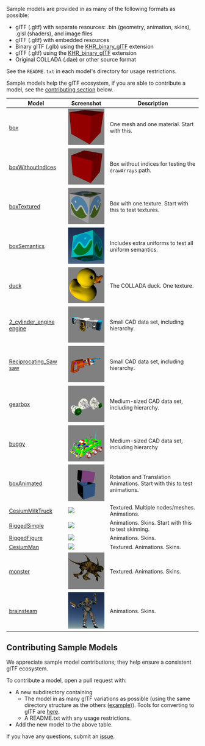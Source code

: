 Sample models are provided in as many of the following formats as possible:
* glTF (.gltf) with separate resources: .bin (geometry, animation, skins), .glsl (shaders), and image files
* glTF (.gltf) with embedded resources
* Binary glTF (.glb) using the [KHR_binary_glTF](https://github.com/KhronosGroup/glTF/blob/master/extensions/Khronos/KHR_binary_glTF/README.md) extension
* glTF (.gltf) using the [KHR_binary_glTF](https://github.com/KhronosGroup/glTF/blob/master/extensions/Khronos/KHR_materials_common/README.md) extension
* Original COLLADA (.dae) or other source format

See the `README.txt` in each model's directory for usage restrictions.

Sample models help the glTF ecosystem, if you are able to contribute a model, see the [contributing section](#contributing-sample-models) below.

| Model                                         | Screenshot                                       | Description|
|-----------------------------------------------|--------------------------------------------------|------------|
| [box](box)                                    | ![](box/screenshot/screenshot.png)               | One mesh and one material. Start with this. |
| [boxWithoutIndices](boxWithoutIndices)        | ![](boxWithoutIndices/screenshot/screenshot.png) | Box without indices for testing the `drawArrays` path. |
| [boxTextured](boxTextured)                    | ![](boxTextured/screenshot/screenshot.png)       | Box with one texture. Start with this to test textures. |
| [boxSemantics](boxSemantics)                  | ![](boxSemantics/screenshot/screenshot.png)      | Includes extra uniforms to test all uniform semantics. |
| [duck](duck)                                  | ![](duck/screenshot/screenshot.png)              | The COLLADA duck. One texture. |
| [2_cylinder_engine engine](2_cylinder_engine) | ![](2_cylinder_engine/screenshot/screenshot.png) | Small CAD data set, including hierarchy. |
| [Reciprocating_Saw saw](Reciprocating_Saw)    | ![](Reciprocating_Saw/screenshot/screenshot.png) | Small CAD data set, including hierarchy. |
| [gearbox](gearbox_assy)                       | ![](gearbox_assy/screenshot/screenshot.png)      | Medium-sized CAD data set, including hierarchy. |
| [buggy](buggy)                                | ![](buggy/screenshot/screenshot.png)             | Medium-sized CAD data set, including hierarchy |
| [boxAnimated](boxAnimated)                    | ![](boxAnimated/screenshot/screenshot.png)       | Rotation and Translation Animations. Start with this to test animations. |
| [CesiumMilkTruck](CesiumMilkTruck)            | ![](CesiumMilkTruck/screenshot/screenshot.png)   | Textured. Multiple nodes/meshes. Animations. |
| [RiggedSimple](RiggedSimple)                  | ![](RiggedSimple/screenshot/screenshot.png)      | Animations. Skins. Start with this to test skinning. |
| [RiggedFigure](RiggedFigure)                  | ![](RiggedFigure/screenshot/screenshot.png)      | Animations. Skins. |
| [CesiumMan](CesiumMan)                        | ![](CesiumMan/screenshot/screenshot.png)         | Textured. Animations. Skins. |
| [monster](monster)                            | ![](monster/screenshot/screenshot.png)           | Textured. Animations. Skins. |
| [brainsteam](brainsteam)                      | ![](brainsteam/screenshot/screenshot.png)        | Animations. Skins. |

## Contributing Sample Models

We appreciate sample model contributions; they help ensure a consistent glTF ecosystem.

To contribute a model, open a pull request with:
* A new subdirectory containing
   * The model in as many glTF variations as possible (using the same directory structure as the others ([example](example))).  Tools for converting to glTF are [here](https://github.com/KhronosGroup/glTF#converters).
   * A README.txt with any usage restrictions.
* Add the new model to the above table.

If you have any questions, submit an [issue](https://github.com/KhronosGroup/glTF/issues).
